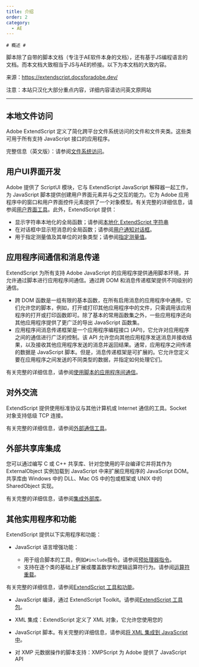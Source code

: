 ```yaml
---
title: 介绍
order: 2
category:
  - AE
---
```

    # 概述 #

脚本除了自带的脚本文档（专注于AE软件本身的文档），还有基于JS编程语言的文档。而本文档大致相当于JS与AE的桥接。以下为本文档的大致内容。

来源：<https://extendscript.docsforadobe.dev/>

注意：本站只汉化大部分重点内容，详细内容请访问英文原网站

* * *

## 本地文件访问 #

Adobe ExtendScript 定义了简化跨平台文件系统访问的文件和文件夹类。这些类可用于所有支持 JavaScript 接口的应用程序。

完整信息（英文版）：请参阅[文件系统访问](https://extendscript.docsforadobe.dev/file-system-access/index.html#file-system-access)。

## 用户UI界面开发 #

Adobe 提供了 ScriptUI 模块，它与 ExtendScript JavaScript 解释器一起工作，为 JavaScript
脚本提供创建用户界面元素并与之交互的能力。它为 Adob​​e
应用程序中的窗口和用户界面控件元素提供了一个对象模型。有关完整的详细信息，请参阅[用户界面工具](https://extendscript.docsforadobe.dev/user-interface-tools/index.html#user-interface-tools)。此外，ExtendScript 提供：

  * 显示字符串本地化的全局函数；请参阅[本地化 ExtendScript 字符串](https://extendscript.docsforadobe.dev/extendscript-tools-features/localizing-extendscript-strings.html#localizing-extendscript-strings)
  * 在对话框中显示短消息的全局函数；请参阅[用户通知对话框](https://extendscript.docsforadobe.dev/extendscript-tools-features/user-notification-dialogs.html#user-notification-dialogs)。
  * 用于指定测量值及其单位的对象类型；请参阅[指定测量值](https://extendscript.docsforadobe.dev/extendscript-tools-features/specifying-measurement-values.html#specifying-measurement-values)。

## 应用程序间通信和消息传递 #

ExtendScript 为所有支持 Adob​​e JavaScript 的应用程序提供通用脚本环境，并允许通过脚本进行应用程序间通信。通过跨 DOM
和消息传递框架提供不同级别的通信。

  * 跨 DOM 函数是一组有限的基本函数，在所有启用消息的应用程序中通用，它们允许您的脚本，例如，打开或打印其他应用程序中的文件，只需调用该应用程序的打开或打印函数即可。除了基本的常用函数集之外，一些应用程序还向其他应用程序提供了更广泛的导出 JavaScript 函数集。
  * 应用程序间消息传递框架是一个应用程序编程接口 (API)，它允许对应用程序之间的通信进行广泛的控制。该 API 允许您向其他应用程序发送消息并接收结果，以及接收其他应用程序发送的消息并返回结果。通常，应用程序之间传递的数据是 JavaScript 脚本。但是，消息传递框架是可扩展的。它允许您定义要在应用程序之间发送的不同类型的数据，并指定如何处理它们。

有关完整的详细信息，请参阅[使用脚本的应用程序间通信](https://extendscript.docsforadobe.dev/interapplication-communication/index.html#interapplication-communication-with-scripts)。

## 对外交流 #

ExtendScript 提供使用标准协议与其他计算机或 Internet 通信的工具。Socket 对象支持低级 TCP 连接。

有关完整的详细信息，请参阅[外部通信工具](https://extendscript.docsforadobe.dev/external-communication/index.html#external-communication-tools)。

## 外部共享库集成 #

您可以通过编写 C 或 C++ 共享库、针对您使用的平台编译它并将其作为 ExternalObject 实例加载到 JavaScript 中来扩展应用程序的
JavaScript DOM。共享库由 Windows 中的 DLL、Mac OS 中的包或框架或 UNIX 中的 SharedObject 实现。

有关完整的详细信息，请参阅[集成外部库](https://extendscript.docsforadobe.dev/integrating-external-libraries/index.html#integrating-external-libraries)。

## 其他实用程序和功能 #

ExtendScript 提供以下实用程序和功能：

  * JavaScript 语言增强功能：
    
    * 用于组合脚本的工具，例如`#include`指令。请参阅[预处理器指令](https://extendscript.docsforadobe.dev/extendscript-tools-features/preprocessor-directives.html#preprocessor-directives)。
    * 支持在逐个类的基础上扩展或覆盖数学和逻辑运算符行为。请参阅[运算符重载](https://extendscript.docsforadobe.dev/extendscript-tools-features/operator-overloading.html#operator-overloading)。

有关完整的详细信息，请参阅[ExtendScript
工具和功能](https://extendscript.docsforadobe.dev/extendscript-tools-features/index.html#extendscript-tools-and-features)。

  * JavaScript 编译，通过 ExtendScript Toolkit。请参阅[ExtendScript 工具包](https://extendscript.docsforadobe.dev/extendscript-toolkit/index.html#the-extendscript-toolkit)。

  * XML 集成：ExtendScript 定义了 XML 对象，它允许您使用您的

  * JavaScript 脚本。有关完整的详细信息，请参阅[将 XML 集成到 JavaScript 中](https://extendscript.docsforadobe.dev/integrating-xml/index.html#integrating-xml-into-javascript)。

  * 对 XMP 元数据操作的脚本支持：XMPScript 为 Adob​​e 提供了 JavaScript API

